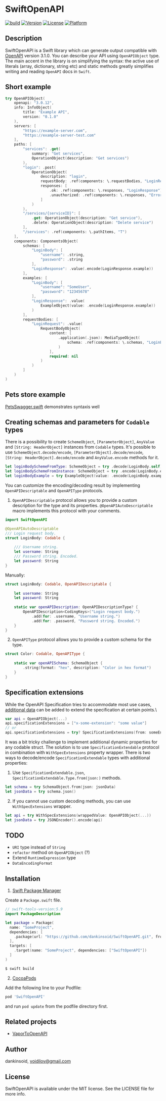 # SwiftOpenAPI

[![build](https://github.com/dankinsoid/SwiftOpenAPI/actions/workflows/test.yml/badge.svg)](https://github.com/dankinsoid/SwiftOpenAPI/actions/workflows/test.yml)
[![Version](https://img.shields.io/cocoapods/v/SwiftOpenAPI.svg?style=flat)](https://cocoapods.org/pods/SwiftOpenAPI)
[![License](https://img.shields.io/cocoapods/l/SwiftOpenAPI.svg?style=flat)](https://cocoapods.org/pods/SwiftOpenAPI)
[![Platform](https://img.shields.io/cocoapods/p/SwiftOpenAPI.svg?style=flat)](https://cocoapods.org/pods/SwiftOpenAPI)


## Description
SwiftOpenAPI is a Swift library which can generate output compatible with [OpenAPI](https://swagger.io/specification/) version 3.1.0. You can describe your API using `OpenAPIObject` type.\
The main accent in the library is on simplifying the syntax: the active use of literals (array, dictionary, string etc) and static methods greatly simplifies writing and reading `OpenAPI` docs in `Swift`.

## Short example
```swift
try OpenAPIObject(
    openapi: "3.0.12",
    info: InfoObject(
        title: "Example API",
        version: "0.1.0"
    ),
    servers: [
        "https://example-server.com",
        "https://example-server-test.com"
    ],
    paths: [
        "services": .get(
            summary: "Get services",
            OperationObject(description: "Get services")
        ),
        "login": .post(
            OperationObject(
                description: "login",
                requestBody: .ref(components: \.requestBodies, "LoginRequest"),
                responses: [
                    .ok: .ref(components: \.responses, "LoginResponse"),
                    .unauthorized: .ref(components: \.responses, "ErrorResponse")
                ]
            )
        ),
        "/services/{serviceID}": [
            .get: OperationObject(description: "Get service"),
            .delete: OperationObject(description: "Delete service")
        ],
        "/services": .ref(components: \.pathItems, "T")
    ],
    components: ComponentsObject(
        schemas: [
            "LoginBody": [
                "username": .string,
                "password": .string
            ],
            "LoginResponse": .value(.encode(LoginResponse.example))
        ],
        examples: [
            "LoginBody": [
                "username": "SomeUser",
                "password": "12345678"
            ],
            "LoginResponse": .value(
            	ExampleObject(value: .encode(LoginResponse.example))
            )
        ],
        requestBodies: [
            "LoginRequest": .value(
                RequestBodyObject(
                    content: [
                        .application(.json): MediaTypeObject(
                            schema: .ref(components: \.schemas, "LoginBody")
                        )
                    ],
                    required: nil
                )
            )
        ]
    )
)
```
## Pets store example
[PetsSwagger.swift](Tests/SwiftOpenAPITests/Mocks/PetsSwagger.swift) demonstrates syntaxis well

## Creating schemas and parameters for `Codable` types
There is a possibility to create `SchemeObject`, `[ParameterObject]`, `AnyValue` and `[String: HeaderObject]` instances from `Codable` types. It's possible to use `SchemeObject.decode/encode`, `[ParameterObject].decode/encode`, `[String: HeaderObject].decode/encode` and `AnyValue.encode` methods for it.
```swift
let loginBodySchemeFromType: SchemeObject = try .decode(LoginBody.self)
let loginBodySchemeFromInstance: SchemeObject = try .encode(LoginBody.example)
let loginBodyExample = try ExampleObject(value: .encode(LoginBody.example))
```
You can customize the encoding/decoding result by implementing `OpenAPIDescriptable` and `OpenAPIType` protocols.
1. `OpenAPIDescriptable` protocol allows you to provide a custom description for the type and its properties. `@OpenAPIAutoDescriptable` macro implements this protocol with your comments.
```swift
import SwiftOpenAPI

@OpenAPIAutoDescriptable
/// Login request body.
struct LoginBody: Codable {
    
    /// Username string.
    let username: String
    /// Password string. Encoded.
    let password: String
}
```
Manually:
```swift
struct LoginBody: Codable, OpenAPIDescriptable {
    
    let username: String
    let password: String
    
    static var openAPIDescription: OpenAPIDescriptionType? {
        OpenAPIDescription<CodingKeys>("Login request body.")
            .add(for: .username, "Username string.")
            .add(for: .password, "Password string. Encoded.")
    }
}
```
2. `OpenAPIType` protocol allows you to provide a custom schema for the type.
```swift
struct Color: Codable, OpenAPIType {
    
    static var openAPISchema: SchemaObject {
        .string(format: "hex", description: "Color in hex format")
    }
}
```

## Specification extensions
While the OpenAPI Specification tries to accommodate most use cases, [additional data](https://swagger.io/specification/#specification-extensions) can be added to extend the specification at certain points.\
```swift
var api = OpenAPIObject(...)
api.specificationExtensions = ["x-some-extension": "some value"]
// or
api.specificationExtensions = try? SpecificationExtensions(from: someEncodable)
```
It was a bit tricky challenge to implement additional dynamic properties for any codable struct. The solution is to use `SpecificationExtendable` protocol in combination with `WithSpecExtensions` property wrapper.
There is two ways to decode/encode `SpecificationExtendable` types with additional properties:
1. Use `SpecificationExtendable.json`, `SpecificationExtendable.Type.from(json:)` methods.
```swift
let schema = try SchemaObject.from(json: jsonData)
let jsonData = try schema.json()
```
2. If you cannot use custom decoding methods, you can use `WithSpecExtensions` wrapper.
```swift
let api = try WithSpecExtensions(wrappedValue: OpenAPIObject(...))
let jsonData = try JSONEncoder().encode(api)
```

## TODO
- `URI` type instead of `String`
- `refactor` method on `OpenAPIObject` (?)
- Extend `RuntimeExpression` type
- `DataEncodingFormat`

## Installation

1. [Swift Package Manager](https://github.com/apple/swift-package-manager)

Create a `Package.swift` file.
```swift
// swift-tools-version:5.9
import PackageDescription

let package = Package(
  name: "SomeProject",
  dependencies: [
    .package(url: "https://github.com/dankinsoid/SwiftOpenAPI.git", from: "3.0.12")
  ],
  targets: [
    .target(name: "SomeProject", dependencies: ["SwiftOpenAPI"])
  ]
)
```
```ruby
$ swift build
```

2.  [CocoaPods](https://cocoapods.org)

Add the following line to your Podfile:
```ruby
pod 'SwiftOpenAPI'
```
and run `pod update` from the podfile directory first.

## Related projects
- [VaporToOpenAPI](https://github.com/dankinsoid/VaporToOpenAPI.git)

## Author

dankinsoid, voidilov@gmail.com

## License

SwiftOpenAPI is available under the MIT license. See the LICENSE file for more info.
